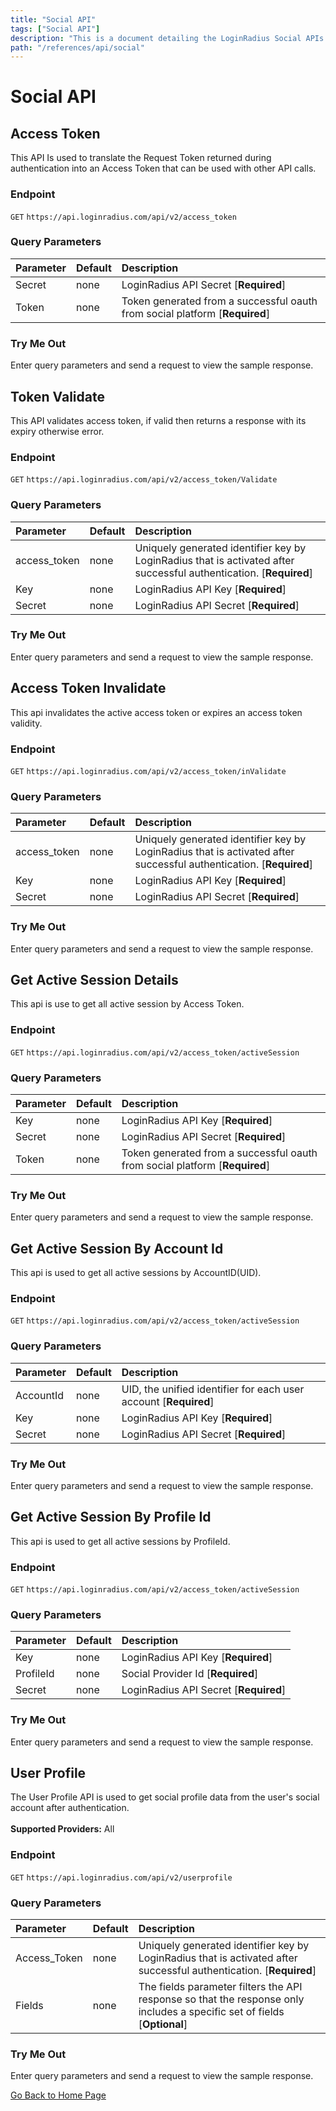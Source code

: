 ```yaml
---
title: "Social API"
tags: ["Social API"]
description: "This is a document detailing the LoginRadius Social APIs."
path: "/references/api/social"
---
```


# Social API

## Access Token

  This API Is used to translate the Request Token returned during authentication into an Access Token that can be used with other API calls.

  ### Endpoint
  `GET` `https://api.loginradius.com/api/v2/access_token`

  ### Query Parameters
  | Parameter    | Default | Description |
  | :------------ | :------- | :-------------------------------------------------------------------------------- |
  | Secret | none | LoginRadius API Secret [**Required**] |
  | Token | none | Token generated from a successful oauth from social platform [**Required**] |

  ### Try Me Out
    
  Enter query parameters and send a request to view the sample response.

  <try-me-out id="access-token" endpoint="https://api.loginradius.com/api/v2/access_token" method="GET" params='{"queryParams":[{"key":"secret","default":""},{"key":"token","default":""}]}'></try-me-out>
 
## Token Validate

  This API validates access token, if valid then returns a response with its expiry otherwise error.

  ### Endpoint
  `GET` `https://api.loginradius.com/api/v2/access_token/Validate`

  ### Query Parameters
  | Parameter    | Default | Description |
  | :------------ | :------- | :-------------------------------------------------------------------------------- |
  | access_token | none | Uniquely generated identifier key by LoginRadius that is activated after successful authentication. [**Required**] |
  | Key | none | LoginRadius API Key [**Required**] |
  | Secret | none | LoginRadius API Secret [**Required**] |

  ### Try Me Out
    
  Enter query parameters and send a request to view the sample response.

  <try-me-out id="token-validate" endpoint="https://api.loginradius.com/api/v2/access_token/Validate" method="GET" params='{"queryParams":[{"key":"access_token","default":""},{"key":"key","default":""},{"key":"secret"}]}'></try-me-out>

## Access Token Invalidate

  This api invalidates the active access token or expires an access token validity.

  ### Endpoint
  `GET` `https://api.loginradius.com/api/v2/access_token/inValidate`

  ### Query Parameters
  | Parameter    | Default | Description |
  | :------------ | :------- | :-------------------------------------------------------------------------------- |
  | access_token | none | Uniquely generated identifier key by LoginRadius that is activated after successful authentication. [**Required**] |
  | Key | none | LoginRadius API Key [**Required**] |
  | Secret | none | LoginRadius API Secret [**Required**] |

  ### Try Me Out
    
  Enter query parameters and send a request to view the sample response.

  <try-me-out id="access-token-invalidate" endpoint="https://api.loginradius.com/api/v2/access_token/inValidate" method="GET" params='{"queryParams":[{"key":"access_token","default":""},{"key":"key","default":""},{"key":"secret"}]}'></try-me-out>

## Get Active Session Details

  This api is use to get all active session by Access Token.

  ### Endpoint
  `GET` `https://api.loginradius.com/api/v2/access_token/activeSession`

  ### Query Parameters
  | Parameter    | Default | Description |
  | :------------ | :------- | :-------------------------------------------------------------------------------- |
  | Key | none | LoginRadius API Key [**Required**] |
  | Secret | none | LoginRadius API Secret [**Required**] |
  | Token | none | Token generated from a successful oauth from social platform [**Required**] |

  ### Try Me Out
    
  Enter query parameters and send a request to view the sample response.

  <try-me-out id="get-active-session-details" endpoint="https://api.loginradius.com/api/v2/access_token/activeSession" method="GET" params='{"queryParams":[{"key":"key","default":""},{"key":"secret","default":""},{"key":"token"}]}'></try-me-out>
 
## Get Active Session By Account Id

  This api is used to get all active sessions by AccountID(UID).

  ### Endpoint
  `GET` `https://api.loginradius.com/api/v2/access_token/activeSession`

  ### Query Parameters
  | Parameter    | Default | Description |
  | :------------ | :------- | :-------------------------------------------------------------------------------- |
  | AccountId | none | UID, the unified identifier for each user account [**Required**] |
  | Key | none | LoginRadius API Key [**Required**] |
  | Secret | none | LoginRadius API Secret [**Required**] |

  ### Try Me Out
    
  Enter query parameters and send a request to view the sample response.

  <try-me-out id="get-active-session-by-account-id" endpoint="https://api.loginradius.com/api/v2/access_token/activeSession" method="GET" params='{"queryParams":[{"key":"accountId","default":""},{"key":"key","default":""},{"key":"secret"}]}'></try-me-out>

## Get Active Session By Profile Id

  This api is used to get all active sessions by ProfileId.

  ### Endpoint
  `GET` `https://api.loginradius.com/api/v2/access_token/activeSession`

  ### Query Parameters
  | Parameter    | Default | Description |
  | :------------ | :------- | :-------------------------------------------------------------------------------- |
  | Key | none | LoginRadius API Key [**Required**] |
  | ProfileId | none | Social Provider Id [**Required**] |
  | Secret | none | LoginRadius API Secret [**Required**] |

  ### Try Me Out
    
  Enter query parameters and send a request to view the sample response.

  <try-me-out id="get-active-session-by-profile-id" endpoint="https://api.loginradius.com/api/v2/access_token/activeSession" method="GET" params='{"queryParams":[{"key":"profileId","default":""},{"key":"key","default":""},{"key":"secret"}]}'></try-me-out>
 
## User Profile

  The User Profile API is used to get social profile data from the user's social account after authentication.<br><br><b>Supported Providers:</b>  All
  
  ### Endpoint
  `GET` `https://api.loginradius.com/api/v2/userprofile`

  ### Query Parameters
  | Parameter    | Default | Description |
  | :------------ | :------- | :-------------------------------------------------------------------------------- |
  | Access_Token | none | Uniquely generated identifier key by LoginRadius that is activated after successful authentication. [**Required**] |
  | Fields | none | The fields parameter filters the API response so that the response only includes a specific set of fields [**Optional**] |

  ### Try Me Out
    
  Enter query parameters and send a request to view the sample response.

  <try-me-out id="user-profile" endpoint="https://api.loginradius.com/api/v2/userprofile" method="GET" params='{"queryParams":[{"key":"access_token","default":""},{"key":"fields","default":""}]}'></try-me-out>

[Go Back to Home Page](/)

